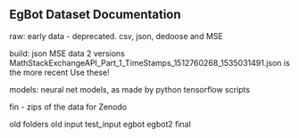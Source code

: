 
## EgBot Dataset Documentation

raw: early data - deprecated. csv, json, dedoose and MSE

build: json MSE data
2 versions
MathStackExchangeAPI_Part_1_TimeStamps_1512760268_1535031491.json is the more recent
Use these!

models: neural net models, as made by python tensorflow scripts

fin - zips of the data for Zenodo

old folders
old
input
test_input
egbot
egbot2
final


